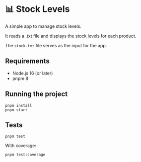 # 📊 Stock Levels

A simple app to manage stock levels.

It reads a .txt file and displays the stock levels for each product.

The `stock.txt` file serves as the input for the app.

## Requirements

- Node.js 16 (or later)
- pnpm 8

## Running the project

```shell
pnpm install
pnpm start
```

## Tests

```shell
pnpm test
```

With coverage:

```shell
pnpm test:coverage
```
